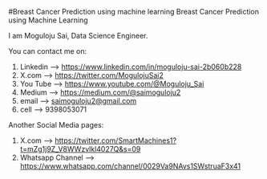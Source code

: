 #Breast Cancer Prediction using machine learning
Breast Cancer Prediction using Machine Learning

I am Moguloju Sai, Data Science Engineer.

You can contact me on:
1. Linkedin --> https://www.linkedin.com/in/moguloju-sai-2b060b228
2. X.com --> https://twitter.com/MogulojuSai2
3. You Tube --> https://www.youtube.com/@Moguloju_Sai
4. Medium --> https://medium.com/@saimoguloju2
5. email --> saimoguloju2@gmail.com
6. cell --> 9398053071

Another Social Media pages:
1. X.com --> https://twitter.com/SmartMachines1?t=mZg1j9Z_V8WWzvlkl4027Q&s=09
2. Whatsapp Channel --> https://www.whatsapp.com/channel/0029Va9NAvs1SWstruaF3x41
